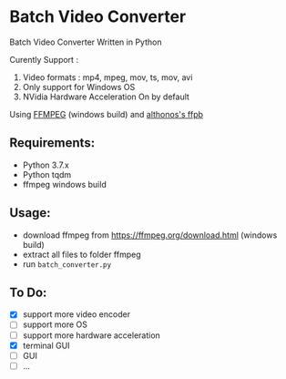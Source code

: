 Batch Video Converter
==========================

Batch Video Converter Written in Python

Curently Support :
1. Video formats : mp4, mpeg, mov, ts, mov, avi
2. Only support for Windows OS
3. NVidia Hardware Acceleration On by default

Using [FFMPEG](https://ffmpeg.org/download.html) (windows build) and [althonos's ffpb](https://github.com/althonos/ffpb)

Requirements:
-------------
- Python 3.7.x
- Python tqdm
- ffmpeg windows build

Usage:
---------
- download ffmpeg from https://ffmpeg.org/download.html (windows build)
- extract all files to folder ffmpeg
- run `batch_converter.py`


To Do:
---------
- [x] support more video encoder
- [ ] support more OS
- [ ] support more hardware acceleration
- [x] terminal GUI
- [ ] GUI
- [ ] ...
